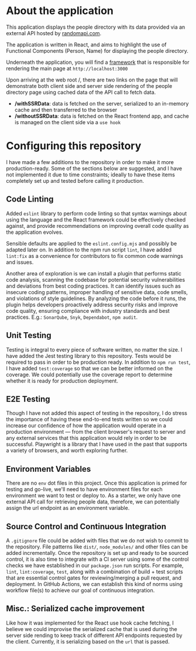 # About the application

This application displays the people directory with its data provided via an external API hosted by [randomapi.com](https://randomapi.com/api/6de6abfedb24f889e0b5f675edc50deb?fmt=raw&sole&seed=123).

The application is written in React, and aims to highlight the use of Functional Components (Person, Name) for displaying the people directory.

Underneath the application, you will find a [framework](framework) that is responsible for rendering the main page at `http://localhost:3000`

Upon arriving at the web root /, there are two links on the page that will demonstrate both client side and server side rendering of the people directory page using cached data of the API call to fetch data.

* **/withSSRData**: data is fetched on the server, serialized to an in-memory cache and then transferred to the browser
* **/withoutSSRData**: data is fetched on the React frontend app, and cache is managed on the client side via a `use hook`

# Configuring this repository

I have made a few additions to the repository in order to make it more production-ready. Some of the sections below are suggested, and I have not implemented it due to time constraints; ideally to have these items completely set up and tested before calling it production.

## Code Linting

Added `eslint` library to perform code linting so that syntax warnings about using the language and the React framework could be effectively checked against, and provide recommendations on improving overall code quality as the application evolves.

Sensible defaults are applied to the `eslint.config.mjs` and possibly be adapted later on. In addition to the npm run script `lint`, I have added `lint:fix` as a convenience for contributors to fix common code warnings and issues.

Another area of exploration is we can install a plugin that performs static code analysis, scanning the codebase for potential security vulnerabilities and deviations from best coding practices. It can identify issues such as insecure coding patterns, improper handling of sensitive data, code smells, and violations of style guidelines. By analyzing the code before it runs, the plugin helps developers proactively address security risks and improve code quality, ensuring compliance with industry standards and best practices. E.g.: `SonarQube`, `Snyk`, `Dependabot`, `npm audit`.

## Unit Testing

Testing is integral to every piece of software written, no matter the size. I have added the Jest testing library to this repository. Tests would be required to pass in order to be production ready. In addition to `npm run test`, I have added `test:coverage` so that we can be better informed on the coverage.
We could potentially use the coverage report to determine whether it is ready for production deployment.

## E2E Testing

Though I have not added this aspect of testing in the repository, I do stress the importance of having these end-to-end tests written so we could increase our confidence of how the application would operate in a production environment — from the client browser's request to server and any external services that this application would rely in order to be successful. Playwright is a library that I have used in the past that supports a variety of browsers, and worth exploring further.

## Environment Variables

There are no `env` dot files in this project. Once this application is primed for testing and go-live, we'll need to have environment files for each environment we want to test or deploy to. As a starter, we only have one external API call for retrieving people data, therefore, we can potentially assign the url endpoint as an environment variable.

## Source Control and Continuous Integration

A `.gitignore` file could be added with files that we do not wish to commit to the repository. File patterns like `dist/`, `node_modules/` and other files can be added incrementally. Once the repository is set up and ready to be sourced control, it is also time to integrate with a CI server using some of the control checks we have established in our `package.json` run scripts. For example, `lint`, `lint:coverage`, `test`, along with a combination of build + test scripts that are essential control gates for reviewing/merging a pull request, and deployment. In GitHub Actions, we can establish this kind of norms using workflow file(s) to achieve our goal of continuous integration.

## Misc.: Serialized cache improvement

Like how it was implemented for the React use hook cache fetching, I believe we could improvise the serialized cache that is used during the server side rending to keep track of different API endpoints requested by the client. Currently, it is serializing based on the `url` that is passed.
